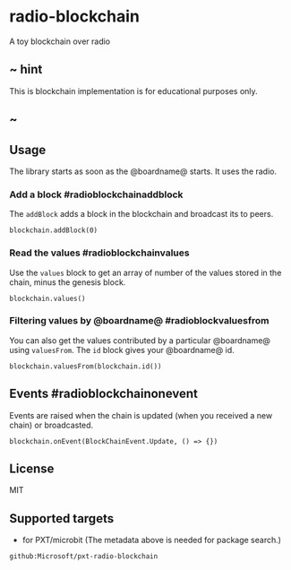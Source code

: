 # radio-blockchain

A toy blockchain over radio

## ~ hint

This is blockchain implementation is for educational purposes only.

## ~

## Usage

The library starts as soon as the @boardname@ starts.
It uses the radio.

### Add a block #radioblockchainaddblock

The ```addBlock``` adds a block in the blockchain and broadcast its to peers.

```sig
blockchain.addBlock(0)
```

### Read the values #radioblockchainvalues

Use the ``values`` block to get an array of number
of the values stored in the chain, minus the genesis block.

```sig
blockchain.values()
```

### Filtering values by @boardname@ #radioblockvaluesfrom

You can also get the values contributed by a particular
@boardname@ using ``valuesFrom``. The ``id`` block gives your @boardname@ id.

```sig
blockchain.valuesFrom(blockchain.id())
```

## Events #radioblockchainonevent

Events are raised when the chain is updated (when you received a new chain) or broadcasted.

```sig
blockchain.onEvent(BlockChainEvent.Update, () => {})
```

## License

MIT

## Supported targets

* for PXT/microbit
(The metadata above is needed for package search.)

```package
github:Microsoft/pxt-radio-blockchain
```